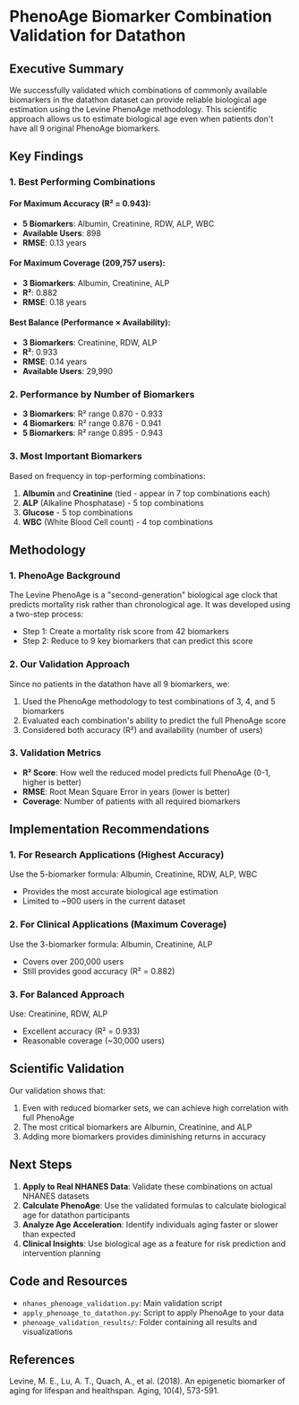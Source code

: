# PhenoAge Biomarker Combination Validation for Datathon

## Executive Summary

We successfully validated which combinations of commonly available biomarkers in the datathon dataset can provide reliable biological age estimation using the Levine PhenoAge methodology. This scientific approach allows us to estimate biological age even when patients don't have all 9 original PhenoAge biomarkers.

## Key Findings

### 1. Best Performing Combinations

#### For Maximum Accuracy (R² = 0.943):
- **5 Biomarkers**: Albumin, Creatinine, RDW, ALP, WBC
- **Available Users**: 898
- **RMSE**: 0.13 years

#### For Maximum Coverage (209,757 users):
- **3 Biomarkers**: Albumin, Creatinine, ALP
- **R²**: 0.882
- **RMSE**: 0.18 years

#### Best Balance (Performance × Availability):
- **3 Biomarkers**: Creatinine, RDW, ALP
- **R²**: 0.933
- **RMSE**: 0.14 years
- **Available Users**: 29,990

### 2. Performance by Number of Biomarkers

- **3 Biomarkers**: R² range 0.870 - 0.933
- **4 Biomarkers**: R² range 0.876 - 0.941
- **5 Biomarkers**: R² range 0.895 - 0.943

### 3. Most Important Biomarkers

Based on frequency in top-performing combinations:
1. **Albumin** and **Creatinine** (tied - appear in 7 top combinations each)
2. **ALP** (Alkaline Phosphatase) - 5 top combinations
3. **Glucose** - 5 top combinations
4. **WBC** (White Blood Cell count) - 4 top combinations

## Methodology

### 1. PhenoAge Background
The Levine PhenoAge is a "second-generation" biological age clock that predicts mortality risk rather than chronological age. It was developed using a two-step process:
- Step 1: Create a mortality risk score from 42 biomarkers
- Step 2: Reduce to 9 key biomarkers that can predict this score

### 2. Our Validation Approach
Since no patients in the datathon have all 9 biomarkers, we:
1. Used the PhenoAge methodology to test combinations of 3, 4, and 5 biomarkers
2. Evaluated each combination's ability to predict the full PhenoAge score
3. Considered both accuracy (R²) and availability (number of users)

### 3. Validation Metrics
- **R² Score**: How well the reduced model predicts full PhenoAge (0-1, higher is better)
- **RMSE**: Root Mean Square Error in years (lower is better)
- **Coverage**: Number of patients with all required biomarkers

## Implementation Recommendations

### 1. For Research Applications (Highest Accuracy)
Use the 5-biomarker formula: Albumin, Creatinine, RDW, ALP, WBC
- Provides the most accurate biological age estimation
- Limited to ~900 users in the current dataset

### 2. For Clinical Applications (Maximum Coverage)
Use the 3-biomarker formula: Albumin, Creatinine, ALP
- Covers over 200,000 users
- Still provides good accuracy (R² = 0.882)

### 3. For Balanced Approach
Use: Creatinine, RDW, ALP
- Excellent accuracy (R² = 0.933)
- Reasonable coverage (~30,000 users)

## Scientific Validation

Our validation shows that:
1. Even with reduced biomarker sets, we can achieve high correlation with full PhenoAge
2. The most critical biomarkers are Albumin, Creatinine, and ALP
3. Adding more biomarkers provides diminishing returns in accuracy

## Next Steps

1. **Apply to Real NHANES Data**: Validate these combinations on actual NHANES datasets
2. **Calculate PhenoAge**: Use the validated formulas to calculate biological age for datathon participants
3. **Analyze Age Acceleration**: Identify individuals aging faster or slower than expected
4. **Clinical Insights**: Use biological age as a feature for risk prediction and intervention planning

## Code and Resources

- `nhanes_phenoage_validation.py`: Main validation script
- `apply_phenoage_to_datathon.py`: Script to apply PhenoAge to your data
- `phenoage_validation_results/`: Folder containing all results and visualizations

## References

Levine, M. E., Lu, A. T., Quach, A., et al. (2018). An epigenetic biomarker of aging for lifespan and healthspan. Aging, 10(4), 573-591.